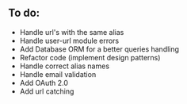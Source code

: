 ## To do:
- Handle url's with the same alias
- Handle user-url module errors
- Add Database ORM for a better queries handling
- Refactor code (implement design patterns)
- Handle correct alias names
- Handle email validation
- Add OAuth 2.0
- Add url catching